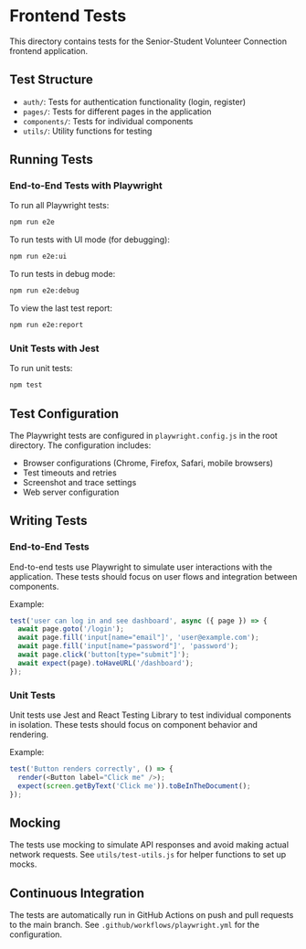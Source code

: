# Frontend Tests

This directory contains tests for the Senior-Student Volunteer Connection frontend application.

## Test Structure

- `auth/`: Tests for authentication functionality (login, register)
- `pages/`: Tests for different pages in the application
- `components/`: Tests for individual components
- `utils/`: Utility functions for testing

## Running Tests

### End-to-End Tests with Playwright

To run all Playwright tests:

```bash
npm run e2e
```

To run tests with UI mode (for debugging):

```bash
npm run e2e:ui
```

To run tests in debug mode:

```bash
npm run e2e:debug
```

To view the last test report:

```bash
npm run e2e:report
```

### Unit Tests with Jest

To run unit tests:

```bash
npm test
```

## Test Configuration

The Playwright tests are configured in `playwright.config.js` in the root directory. The configuration includes:

- Browser configurations (Chrome, Firefox, Safari, mobile browsers)
- Test timeouts and retries
- Screenshot and trace settings
- Web server configuration

## Writing Tests

### End-to-End Tests

End-to-end tests use Playwright to simulate user interactions with the application. These tests should focus on user flows and integration between components.

Example:

```javascript
test('user can log in and see dashboard', async ({ page }) => {
  await page.goto('/login');
  await page.fill('input[name="email"]', 'user@example.com');
  await page.fill('input[name="password"]', 'password');
  await page.click('button[type="submit"]');
  await expect(page).toHaveURL('/dashboard');
});
```

### Unit Tests

Unit tests use Jest and React Testing Library to test individual components in isolation. These tests should focus on component behavior and rendering.

Example:

```javascript
test('Button renders correctly', () => {
  render(<Button label="Click me" />);
  expect(screen.getByText('Click me')).toBeInTheDocument();
});
```

## Mocking

The tests use mocking to simulate API responses and avoid making actual network requests. See `utils/test-utils.js` for helper functions to set up mocks.

## Continuous Integration

The tests are automatically run in GitHub Actions on push and pull requests to the main branch. See `.github/workflows/playwright.yml` for the configuration.
